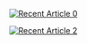 <a target="_blank" href="https://github-readme-medium-recent-article.vercel.app/medium/@guysinger/0"><img src="https://github-readme-medium-recent-article.vercel.app/medium/@guysinger/0" alt="Recent Article 0"> 

<a target="_blank" href="https://github-readme-medium-recent-article.vercel.app/medium/@guysinger/0"><img src="https://github-readme-medium-recent-article.vercel.app/medium/@guysinger/0" alt="Recent Article 2"> 
